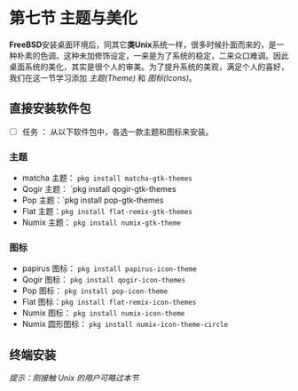 # 第七节 主题与美化

**FreeBSD**安装桌面环境后，同其它**类Unix**系统一样，很多时候扑面而来的，是一种朴素的色调。这种未加修饰设定，一来是为了系统的稳定，二来众口难调。因此桌面系统的美化，其实是很个人的审美。为了提升系统的美观，满足个人的喜好，我们在这一节学习添加 *主题(Theme)* 和 *图标(Icons)*。

## 直接安装软件包

- [ ] 任务 ： 从以下软件包中，各选一款主题和图标来安装。

### 主题

- matcha 主题： `pkg install matcha-gtk-themes`
- Qogir 主题： `pkg install qogir-gtk-themes
- Pop 主题：`pkg install pop-gtk-themes
- Flat 主题：`pkg install flat-remix-gtk-themes`
- Numix 主题： `pkg install numix-gtk-theme`

### 图标

- papirus 图标： `pkg install papirus-icon-theme`
- Qogir 图标： `pkg install qogir-icon-themes`
- Pop 图标： `pkg install pop-icon-theme`
- Flat 图标：`pkg install flat-remix-icon-themes`
- Numix 图标： `pkg install numix-icon-theme`
- Numix 圆形图标： `pkg install numix-icon-theme-circle`


## 终端安装

*提示：刚接触 Unix 的用户可略过本节*

